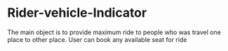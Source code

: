 # Rider-vehicle-Indicator
The main object is to provide maximum ride to people who was travel one place to other place. User can book any available seat for ride
